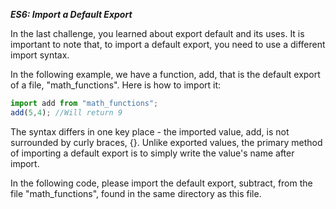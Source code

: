 ***ES6: Import a Default Export***

In the last challenge, you learned about export default and its uses. It is important to note that, to import a default export, you need to use a different import syntax.

In the following example, we have a function, add, that is the default export of a file, "math_functions". Here is how to import it:

```javascript
import add from "math_functions";
add(5,4); //Will return 9
```

The syntax differs in one key place - the imported value, add, is not surrounded by curly braces, {}. Unlike exported values, the primary method of importing a default export is to simply write the value's name after import.


In the following code, please import the default export, subtract, from the file "math_functions", found in the same directory as this file.

